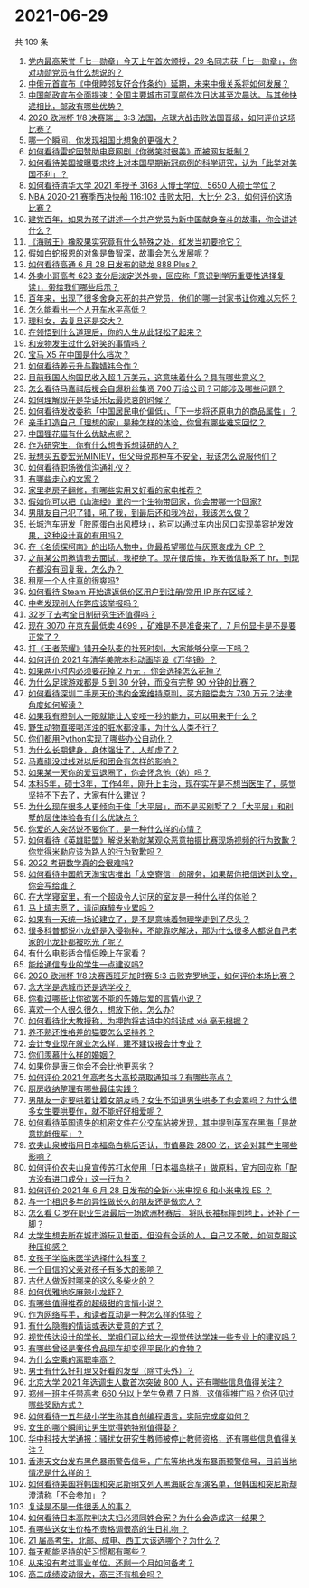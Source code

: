 # 2021-06-29

共 109 条

<!-- BEGIN -->
<!-- 最后更新时间 Tue Jun 29 2021 14:02:24 GMT+0800 (China Standard Time) -->

1. [党内最高荣誉「七一勋章」今天上午首次颁授，29
   名同志获「七一勋章」，你对功勋党员有什么想说的？](https://www.zhihu.com/question/468683456)
2. [中俄元首宣布《中俄睦邻友好合作条约》延期，未来中俄关系将如何发展？](https://www.zhihu.com/question/468541198)
3. [中国邮政宣布全面提速：全国主要城市可享邮件次日达甚至次晨达。与其他快递相比，邮政有哪些优势？](https://www.zhihu.com/question/468495605)
4. [2020 欧洲杯 1/8 决赛瑞士 3:3
   法国，点球大战击败法国晋级，如何评价这场比赛？](https://www.zhihu.com/question/468661462)
5. [哪一个瞬间，你发现祖国比想象的更强大？](https://www.zhihu.com/question/446190780)
6. [如何看待雷蛇因赞助电竞网剧《你微笑时很美》而被网友抵制？](https://www.zhihu.com/question/468432056)
7. [如何看待美国被曝要求终止对本国早期新冠病例的科学研究，认为「此举对美国不利」？](https://www.zhihu.com/question/468627372)
8. [如何看待清华大学 2021 年授予 3168 人博士学位、5650
   人硕士学位？](https://www.zhihu.com/question/468084761)
9. [NBA 2020-21 赛季西决快船 116:102 击败太阳，大比分
   2:3，如何评价这场比赛？](https://www.zhihu.com/question/468676872)
10. [建党百年，如果为孩子讲述一个共产党员为新中国献身奋斗的故事，你会讲述什么？](https://www.zhihu.com/question/467167508)
11. [《海贼王》橡胶果实究竟有什么特殊之处，红发当初要抢它？](https://www.zhihu.com/question/467132666)
12. [假如白蛇报恩的对象是鲁智深，故事会怎么发展呢？](https://www.zhihu.com/question/466621316)
13. [如何看待高通 6 月 28 日发布的骁龙 888 Plus？](https://www.zhihu.com/question/468554670)
14. [外卖小哥高考 623
    查分后淡定送外卖，回应称「意识到学历重要性选择复读」，带给我们哪些启示？](https://www.zhihu.com/question/468210688)
15. [百年来，出现了很多舍身忘死的共产党员，他们的哪一封家书让你难以忘怀？](https://www.zhihu.com/question/460072405)
16. [怎么能看出一个人开车水平高低？](https://www.zhihu.com/question/390627646)
17. [理科女，去复旦还是交大？](https://www.zhihu.com/question/467187752)
18. [在领悟到什么道理后，你的人生从此轻松了起来？](https://www.zhihu.com/question/467881890)
19. [和宠物发生过什么好笑的事情吗？](https://www.zhihu.com/question/465343581)
20. [宝马 X5 在中国是什么档次？](https://www.zhihu.com/question/458266368)
21. [如何看待姜云升与鞠婧祎合作？](https://www.zhihu.com/question/468558229)
22. [目前我国人均国民收入超 1 万美元，这意味着什么？具有哪些意义？](https://www.zhihu.com/question/468450279)
23. [怎么看待马嘉祺后援会自爆粉丝集资 700
    万给公司？可能涉及哪些问题？](https://www.zhihu.com/question/468354788)
24. [如何理解现在是华语乐坛最悲哀的时候？](https://www.zhihu.com/question/358590192)
25. [如何看待发改委称「中国居民电价偏低」、「下一步将还原电力的商品属性」？](https://www.zhihu.com/question/468425398)
26. [亲手打造自己「理想的家」是种怎样的体验，你曾有哪些难忘回忆？](https://www.zhihu.com/question/463830280)
27. [中国狸花猫有什么优缺点呢？](https://www.zhihu.com/question/49379992)
28. [作为研究生，你有什么想告诉想读研的人？](https://www.zhihu.com/question/36447117)
29. [我想买五菱宏光MINIEV，但父母说那种车不安全，我该怎么说服他们？](https://www.zhihu.com/question/414846696)
30. [如何看待职场微信沟通礼仪？](https://www.zhihu.com/question/467777965)
31. [有哪些走心的文案？](https://www.zhihu.com/question/462263149)
32. [家里老房子翻修，有哪些实用又好看的家电推荐？](https://www.zhihu.com/question/451819896)
33. [假如你可以把《山海经》里的一个生物带回家，你会带哪一个回家?](https://www.zhihu.com/question/430567730)
34. [男朋友自己犯了错，吼了我，到最后还和我冷战，我该怎么做？](https://www.zhihu.com/question/309645402)
35. [长城汽车研发「胶原蛋白出风模块」，称可以通过车内出风口实现美容护发效果，这种设计真的有用吗？](https://www.zhihu.com/question/468453344)
36. [在《名侦探柯南》的出场人物中，你最希望哪位与灰原哀成为 CP ？](https://www.zhihu.com/question/466616308)
37. [之前某公司邀请我去面试，我拒绝了。现在很后悔，昨天微信联系了
    hr，到现在都没有回复我，怎么办？](https://www.zhihu.com/question/458631006)
38. [租房一个人住真的很爽吗?](https://www.zhihu.com/question/438872326)
39. [如何看待 Steam 开始遣返低价区用户到注册/常用 IP
    所在区域？](https://www.zhihu.com/question/468158380)
40. [中考发现别人作弊应该举报吗？](https://www.zhihu.com/question/466400208)
41. [32岁了去考全日制研究生还值得吗？](https://www.zhihu.com/question/451229926)
42. [现在 3070 在京东最低卖 4699 ，矿难是不是准备来了，7
    月份显卡是不是要正常了？](https://www.zhihu.com/question/467075661)
43. [打《王者荣耀》错开全队麦的社死时刻，大家能够分享一下吗？](https://www.zhihu.com/question/467240578)
44. [如何评价 2021 年清华美院本科动画毕设《万华镜》？](https://www.zhihu.com/question/468063157)
45. [如果两小时内必须要花掉 2 万元 ，你会选择怎么花掉？](https://www.zhihu.com/question/467133296)
46. [为什么足球游戏都是 5 到 30 分钟，而没有完整 90
    分钟的比赛？](https://www.zhihu.com/question/24892260)
47. [如何看待深圳二手房天价违约金案维持原判，买方赔偿卖方 730
    万元？法律角度如何解读？](https://www.zhihu.com/question/467970031)
48. [如果我有瞪别人一眼就能让人变哑一秒的能力，可以用来干什么？](https://www.zhihu.com/question/467119229)
49. [野生动物直接喝浑浊的脏水都没事，为什么人类不行？](https://www.zhihu.com/question/467873816)
50. [你们都用Python实现了哪些办公自动化？](https://www.zhihu.com/question/441361902)
51. [为什么长期健身，身体强壮了，人却虚了？](https://www.zhihu.com/question/466730886)
52. [马嘉祺没过线对以后和团会有怎样的影响？](https://www.zhihu.com/question/467894496)
53. [如果某一天你的爱豆退圈了，你会怀念他（她）吗？](https://www.zhihu.com/question/442531619)
54. [本科5年，硕士3年，工作4年，刚升上主治，现在实在是不想当医生了，感觉坚持不下去了，大家有什么建议？](https://www.zhihu.com/question/466417334)
55. [为什么现在很多人更倾向于住「大平层」，而不是买别墅了？「大平层」和别墅的居住体验各有什么优缺点？](https://www.zhihu.com/question/457661420)
56. [你爱的人突然说不要你了，是一种什么样的心情？](https://www.zhihu.com/question/282403633)
57. [如何看待《英雄联盟》解说米勒就某观众恶意拍摄比赛现场视频的行为致歉？你觉得米勒应该为路人的行为致歉吗？](https://www.zhihu.com/question/468282086)
58. [2022 考研数学真的会很难吗?](https://www.zhihu.com/question/443533627)
59. [如何看待中国航天淘宝店推出「太空寄信」的服务，如果帮你把信送到太空，你会写给谁？](https://www.zhihu.com/question/468406722)
60. [在大学寝室里，有一个超级令人讨厌的室友是一种什么样的体验？](https://www.zhihu.com/question/47757922)
61. [马上填志愿了，请问麻醉专业累吗？](https://www.zhihu.com/question/467605351)
62. [如果有一天统一场论建立了，是不是意味着物理学走到了尽头？](https://www.zhihu.com/question/464871344)
63. [很多科普都说小龙虾是入侵物种，不能靠吃解决，那为什么很多人都说自己老家的小龙虾都被吃光了呢？](https://www.zhihu.com/question/467101168)
64. [有什么电影适合情侣晚上在家看？](https://www.zhihu.com/question/358887778)
65. [能给通信专业的学生一点建议吗?](https://www.zhihu.com/question/457152857)
66. [2020 欧洲杯 1/8 决赛西班牙加时赛 5:3
    击败克罗地亚，如何评价本场比赛？](https://www.zhihu.com/question/468516547)
67. [念大学是选城市还是选学校？](https://www.zhihu.com/question/47876709)
68. [你看过哪些让你欲罢不能的先婚后爱的言情小说？](https://www.zhihu.com/question/346921290)
69. [喜欢一个人很久很久，想放下他，怎么办?](https://www.zhihu.com/question/466116686)
70. [如何看待北大教授称，为押韵将古诗中的斜读成 xiá 毫无根据？](https://www.zhihu.com/question/467044478)
71. [养不熟还性格差的猫要怎么坚持养？](https://www.zhihu.com/question/466457143)
72. [会计专业现在就业怎么样，建不建议报会计专业？](https://www.zhihu.com/question/333753646)
73. [你们羡慕什么样的婚姻？](https://www.zhihu.com/question/405234460)
74. [如果你是唐三你会不会比他更恶劣？](https://www.zhihu.com/question/467290587)
75. [如何评价 2021 年高考各大高校录取通知书？有哪些亮点？](https://www.zhihu.com/question/467432403)
76. [厨房收纳整理有哪些最佳实践？](https://www.zhihu.com/question/28173025)
77. [男朋友一定要哄着让着女朋友吗？女生不知道男生哄多了也会累吗？为什么很多女生要哄要作，就不能好好相爱呢？](https://www.zhihu.com/question/466945653)
78. [如何看待英国遗失的机密文件在公交车站被发现，其中提到英军在黑海「是故意挑衅俄军」？](https://www.zhihu.com/question/468251265)
79. [农夫山泉被指用日本福岛白桃后否认，市值暴跌 2800
    亿，这会对其产生哪些影响？](https://www.zhihu.com/question/468449453)
80. [如何评价农夫山泉宣传苏打水使用「日本福岛桃子」做原料，官方回应称「配方没有进口成分」这一行为？](https://www.zhihu.com/question/467945115)
81. [如何评价 2021 年 6 月 28 日发布的全新小米电视 6 和小米电视 ES
    ？](https://www.zhihu.com/question/468473231)
82. [与一个相识多年的异性做长久的朋友还是做恋人？](https://www.zhihu.com/question/304508082)
83. [怎么看 C
    罗在职业生涯最后一场欧洲杯赛后，将队长袖标摔到地上，还补了一脚？](https://www.zhihu.com/question/468365808)
84. [大学生想去所在城市游玩见世面，但没有合适的人，自己又不敢，如何克服这种压抑感？](https://www.zhihu.com/question/463867001)
85. [女孩子学临床医学选择什么科室？](https://www.zhihu.com/question/457985759)
86. [一个自信的父亲对孩子有多大的影响？](https://www.zhihu.com/question/445063546)
87. [古代人做饭时哪来的这么多柴火的？](https://www.zhihu.com/question/51912831)
88. [如何优雅地吃麻辣小龙虾？](https://www.zhihu.com/question/31736204)
89. [有哪些值得推荐的超级甜的言情小说？](https://www.zhihu.com/question/386431503)
90. [作为网络写手，和读者互动是一种怎么样的体验？](https://www.zhihu.com/question/35051308)
91. [有什么隐晦的情话或表达爱意的方式？](https://www.zhihu.com/question/44085751)
92. [视觉传达设计的学长、学姐们可以给大一视觉传达学妹一些专业上的建议吗？](https://www.zhihu.com/question/394176760)
93. [有哪些曾经是奢侈食品现在却变得平民化的食物？](https://www.zhihu.com/question/466302067)
94. [为什么空乘的离职率高？](https://www.zhihu.com/question/311186930)
95. [男士有什么好打理又好看的发型（除寸头外）？](https://www.zhihu.com/question/34812534)
96. [北京大学 2021 年选调生人数首次突破 800
    人，还有哪些信息值得关注？](https://www.zhihu.com/question/468234668)
97. [郑州一班主任带高考 660 分以上学生免费 7
    日游，这值得推广吗？你还见过哪些奖励方式？](https://www.zhihu.com/question/467485052)
98. [如何看待一五年级小学生称其自创编程语言，实际完成度如何？](https://www.zhihu.com/question/466502198)
99. [女生的哪个瞬间让男生觉得她特别值得娶？](https://www.zhihu.com/question/278741502)
100. [华中科技大学通报：骚扰女研究生教师被停止教师资格，还有哪些信息值得关注？](https://www.zhihu.com/question/467613984)
101. [香港天文台发布黑色暴雨警告信号，广东等地也发布暴雨预警信号，目前当地情况是什么样的？](https://www.zhihu.com/question/468396807)
102. [如何看待美国将韩国和突尼斯明文列入黑海联合军演名单，但韩国和突尼斯却澄清称「不会参加」？](https://www.zhihu.com/question/466996002)
103. [复读是不是一件很丢人的事？](https://www.zhihu.com/question/467097025)
104. [如何看待日本高院判决夫妇必须同姓合宪？为什么会造成这一结果？](https://www.zhihu.com/question/467013995)
105. [有哪些送女生价格不贵格调很高的生日礼物 ？](https://www.zhihu.com/question/277831030)
106. [21 届高考生，北邮、成电、西工大该选哪个？为什么？](https://www.zhihu.com/question/467539471)
107. [每天都能坚持的好习惯都有哪些？](https://www.zhihu.com/question/465309453)
108. [从来没有考过事业单位，还剩一个月如何备考？](https://www.zhihu.com/question/351990894)
109. [高二成绩波动很大，高三还有机会吗？](https://www.zhihu.com/question/458288304)

<!-- END -->
